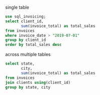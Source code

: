 single table
```sql
use sql_invoicing;
select client_id,
	   sum(invoice_total) as total_sales
from invoices
where invoice_date > "2019-07-01"
group by client_id
order by total_sales desc
```
across multiple tables
```sql
select state,
       city,
       sum(invoice_total) as total_sales
from invoices
join clients using(client_id)
group by state, city
```
